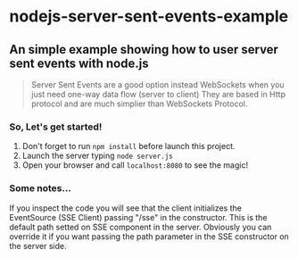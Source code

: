 # nodejs-server-sent-events-example
## An simple example showing how to user server sent events with node.js

> Server Sent Events are a good option instead WebSockets when you just need one-way data flow (server to client)
> They are based in Http protocol and are much simplier than WebSockets Protocol.

### So, Let's get started!

1. Don't forget to run `npm install` before launch this project.
2. Launch the server typing `node server.js`
3. Open your browser and call `localhost:8080` to see the magic!

### Some notes...

If you inspect the code you will see that the client initializes the EventSource (SSE Client) passing "/sse" in the constructor.
This is the default path setted on SSE component in the server. Obviously you can override it if you want passing the path parameter in the SSE constructor on the server side.
